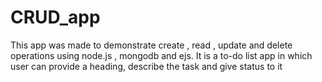 # CRUD_app
This app was made to demonstrate create , read , update and delete operations using node.js , mongodb and ejs. It is a to-do list app in which user can provide a heading, describe the task and give status to it
